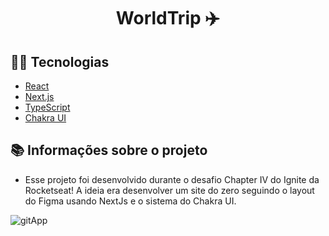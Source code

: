 <h1 align="center">WorldTrip ✈️</h1>

## 👨‍💻 Tecnologias
- [React](https://pt-br.reactjs.org/E)
- [Next.js](https://nextjs.org/) 
- [TypeScript](https://www.typescriptlang.org/) 
- [Chakra UI](https://chakra-ui.com//) 

## 📚 Informações sobre o projeto

* Esse projeto foi desenvolvido durante o desafio Chapter IV do Ignite da Rocketseat! A ideia era desenvolver um site do zero seguindo o layout do Figma usando NextJs e o sistema do Chakra UI.

![gitApp](https://user-images.githubusercontent.com/80167149/129597308-ae866785-5fc1-445d-8c66-da5ff04cfb89.gif)
